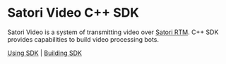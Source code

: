 # Satori Video C++ SDK

Satori Video is a system of transmitting video over [Satori RTM](https://www.satori.com/docs/using-satori/overview).
C++ SDK provides capabilities to build video processing bots.

[Using SDK](docs/using_sdk.md) | [Building SDK](docs/building_sdk.md)
